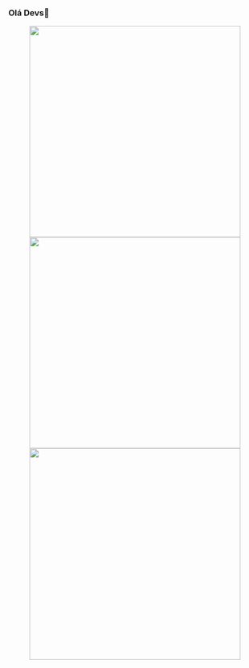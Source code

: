 ### Olá Devs👋

<div align="center">
  <a href="https://github.com/GabyNunes17">
  <img width="420em" src="https://github-readme-stats.vercel.app/api?username=GabyNunes17&theme=dracula&hide_border=false&include_all_commits=false&count_private=true"/>
   <img width="420em" src="https://github-readme-streak-stats.herokuapp.com/?user=GabyNunes17&theme=dracula&hide_border=false"/>
    <img width="420em" src="https://github-readme-stats.vercel.app/api/top-langs/?username=GabyNunes17&theme=dracula&hide_border=false&include_all_commits=false&count_private=true&layout=compact" />
</div>
